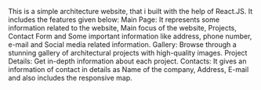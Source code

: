 This is a simple architecture website, that i built with the help of React.JS.
It includes the features given below:
Main Page: It represents some information related to the website, Main focus of the website, Projects, Contact Form and Some important information like address, phone number, e-mail and Social media related information.
Gallery: Browse through a stunning gallery of architectural projects with high-quality images.
Project Details: Get in-depth information about each project.
Contacts: It gives an information of contact in details as Name of the company, Address, E-mail and also includes the responsive map.
